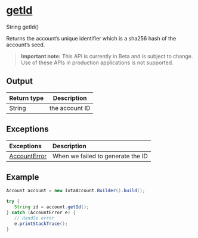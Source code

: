 
# [getId](https://github.com/iotaledger/iota-java/blob/master/jota/src/main/java/org/iota/jota/account/Account.java#L23)
 String getId()

Returns the account’s unique identifier which is a sha256 hash of the account’s seed.
> **Important note:** This API is currently in Beta and is subject to change. Use of these APIs in production applications is not supported.

    
## Output
| Return type | Description |
|--|--|
| String | the account ID |

## Exceptions
| Exceptions     | Description |
|:---------------|:--------|
| [AccountError](https://github.com/iotaledger/iota-java/blob/master/jota/src/main/java/org/iota/jota/account/errors/AccountError.java) | When we failed to generate the ID |


 ## Example
 
 ```Java
 Account account = new IotaAccount.Builder().build();

try { 
    String id = account.getId();
} catch (AccountError e) { 
    // Handle error
    e.printStackTrace(); 
}
 ```
